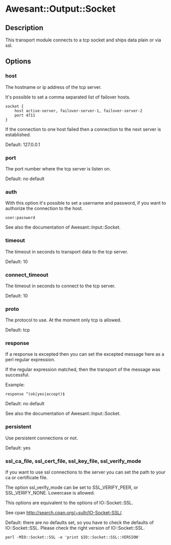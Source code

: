 # Awesant::Output::Socket

## Description

This transport module connects to a tcp socket and ships data plain or via ssl.

## Options

### host

The hostname or ip address of the tcp server.

It's possible to set a comma separated list of failover hosts.

    socket {
        host active-server, failover-server-1, failover-server-2
        port 4711
    }

If the connection to one host failed then a connection to the next server is established.

Default: 127.0.0.1

### port

The port number where the tcp server is listen on.

Default: no default

### auth

With this option it's possible to set a username and password, if you want to
authorize the connection to the host.

    user:password

See also the documentation of Awesant::Input::Socket.

### timeout

The timeout in seconds to transport data to the tcp server.

Default: 10

### connect_timeout

The timeout in seconds to connect to the tcp server.

Default: 10

### proto

The protocol to use. At the moment only tcp is allowed.

Default: tcp

### response

If a response is excepted then you can set the excepted message here as a perl regular expression.

If the regular expression matched, then the transport of the message was successful.

Example:

    response ^(ok|yes|accept)$

Default: no default

See also the documentation of Awesant::Input::Socket.

### persistent

Use persistent connections or not.

Default: yes

### ssl_ca_file, ssl_cert_file, ssl_key_file, ssl_verify_mode

If you want to use ssl connections to the server you can set the path to your ca or certificate file.

The option ssl_verify_mode can be set to SSL_VERIFY_PEER, or SSL_VERIFY_NONE. Lowercase is allowed.

This options are equivalent to the options of IO::Socket::SSL.

See cpan http://search.cpan.org/~sullr/IO-Socket-SSL/.

Default: there are no defaults set, so you have to check the defaults of IO::Socket::SSL.
Please check the right version of IO::Socket::SSL.

    perl -MIO::Socket::SSL -e 'print $IO::Socket::SSL::VERSION'

